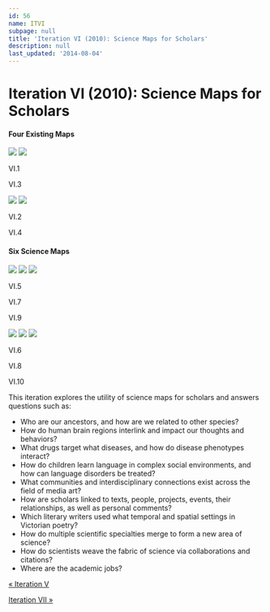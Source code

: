 ```yaml
---
id: 56
name: ITVI
subpage: null
title: 'Iteration VI (2010): Science Maps for Scholars'
description: null
last_updated: '2014-08-04'
---
```

Iteration VI (2010): Science Maps for Scholars
==============================================

#### Four Existing Maps

[![](images/maps/160W/IT_06_01_Tree-of-Life_160W.jpg)](ITI.1.html) [![](images/maps/160W/IT_06_03_Diseasome_160W.jpg)](ITI.3.html)

VI.1

VI.3

[![](images/maps/160W/IT_06_02_Connectome_160W.jpg)](ITI.2.html) [![](images/maps/160W/IT_06_04_Speechome_160W.jpg)](ITI.4.html)

VI.2

VI.4

#### Six Science Maps

[![](images/maps/160W/IT_06_05_Mapping-Archive_160W.jpg)](ITI.5.html) [![](images/maps/160W/IT_06_07_LitEmpires_160W.jpg)](ITI.7.html) [![](images/maps/160W/IT_06_09_Weaving_160W.jpg)](ITI.9.html)

VI.5

VI.7

VI.9

[![](images/maps/160W/IT_06_06_KnowledgeCart_160W.jpg)](ITI.6.html) [![](images/maps/160W/IT_06_08_Nanotech_160W.jpg)](ITI.8.html) [![](images/maps/160W/IT_06_10_US-Job-Market_160W.jpg)](ITI.10.html)

VI.6

VI.8

VI.10

This iteration explores the utility of science maps for scholars and answers questions such as:

*   Who are our ancestors, and how are we related to other species?
*   How do human brain regions interlink and impact our thoughts and behaviors?
*   What drugs target what diseases, and how do disease phenotypes interact?
*   How do children learn language in complex social environments, and how can language disorders be treated?
*   What communities and interdisciplinary connections exist across the field of media art?
*   How are scholars linked to texts, people, projects, events, their relationships, as well as personal comments?
*   Which literary writers used what temporal and spatial settings in Victorian poetry?
*   How do multiple scientific specialties merge to form a new area of science?
*   How do scientists weave the fabric of science via collaborations and citations?
*   Where are the academic jobs?

[« Iteration V](ITV.html)

[Iteration VII »](ITVII.html)